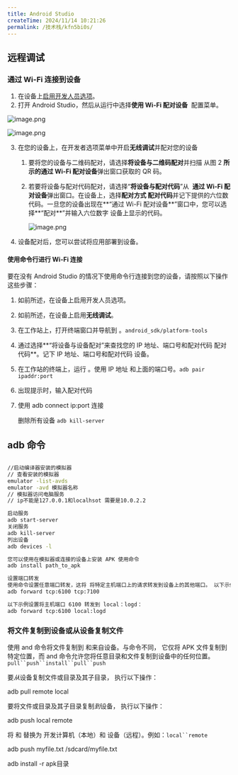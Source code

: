 ```yaml
---
title: Android Studio
createTime: 2024/11/14 10:21:26
permalink: /技术栈/kfn5bi0s/
---
```


## 远程调试

### 通过 Wi-Fi 连接到设备

1. 在设备上[启用开发人员选项](https://developer.android.com/studio/debug/dev-options#enable)。
2. 打开 Android Studio，然后从运行中选择**使用 Wi-Fi 配对设备**  配置菜单。

![image.png](https://image.oyyp.top/img/202406041007856.png)

![image.png](https://image.oyyp.top/img/202406041009547.png)

3. 在您的设备上，在开发者选项菜单中开启**无线调试**并配对您的设备

   1. 要将您的设备与二维码配对，请选择**将设备与二维码配对**并扫描 从图 2 **所示的通过 Wi-Fi 配对设备**弹出窗口获取的 QR 码。

   1. 若要将设备与配对代码配对，请选择“**将设备与配对代码**”从  **通过 Wi-Fi 配对设备**弹出窗口。在设备上，选择**配对方式 配对代码**并记下提供的六位数代码。一旦您的设备出现在**“通过 Wi-Fi 配对设备**”窗口中，您可以选择**“配对**”并输入六位数字 设备上显示的代码。

      ![image.png](https://image.oyyp.top/img/202406041011862.png)

4. 设备配对后，您可以尝试将应用部署到设备。

#### 使用命令行进行 Wi-Fi 连接

要在没有 Android Studio 的情况下使用命令行连接到您的设备，请按照以下操作 这些步骤：

1. 如前所述，在设备上启用开发人员选项。
2. 如前所述，在设备上启用**无线调试**。
3. 在工作站上，打开终端窗口并导航到 。`android_sdk/platform-tools`
4. 通过选择**“将设备与设备配对”来查找您的 IP 地址、端口号和配对代码 配对代码**。记下 IP 地址、端口号和配对代码 设备。
5. 在工作站的终端上，运行 。使用 IP 地址 和上面的端口号。`adb pair ipaddr:port`
6. 出现提示时，输入配对代码
7. 使用 adb connect ip:port 连接

   删除所有设备 `adb kill-server`

## adb 命令

```sh

//启动编译器安装的模拟器
// 查看安装的模拟器
emulator -list-avds
emulator -avd 模拟器名称
// 模拟器访问电脑服务
// ip不能是127.0.0.1和localhsot 需要是10.0.2.2

启动服务
adb start-server
关闭服务
adb kill-server
列出设备
adb devices -l

您可以使用在模拟器或连接的设备上安装 APK 使用命令
adb install path_to_apk

设置端口转发
使用命令设置任意端口转发，这将 将特定主机端口上的请求转发到设备上的其他端口。 以下示例设置将主机端口 6100 转发到设备端口 7100：`forward`
adb forward tcp:6100 tcp:7100

以下示例设置将主机端口 6100 转发到 local：logd：
adb forward tcp:6100 local:logd
```

### 将文件复制到设备或从设备复制文件

使用 and 命令将文件复制到 和来自设备。与命令不同， 它仅将 APK 文件复制到特定位置，而 and 命令允许您将任意目录和文件复制到设备中的任何位置。` pull``push``install``pull``push `

要*从*设备复制文件或目录及其子目录， 执行以下操作：

adb pull remote local

要将文件或目录及其子目录复制*到*设备， 执行以下操作：

adb push local remote

将 和 替换为 开发计算机（本地）和 设备（远程）。例如：` local``remote `

adb push myfile.txt /sdcard/myfile.txt


adb install -r apk目录